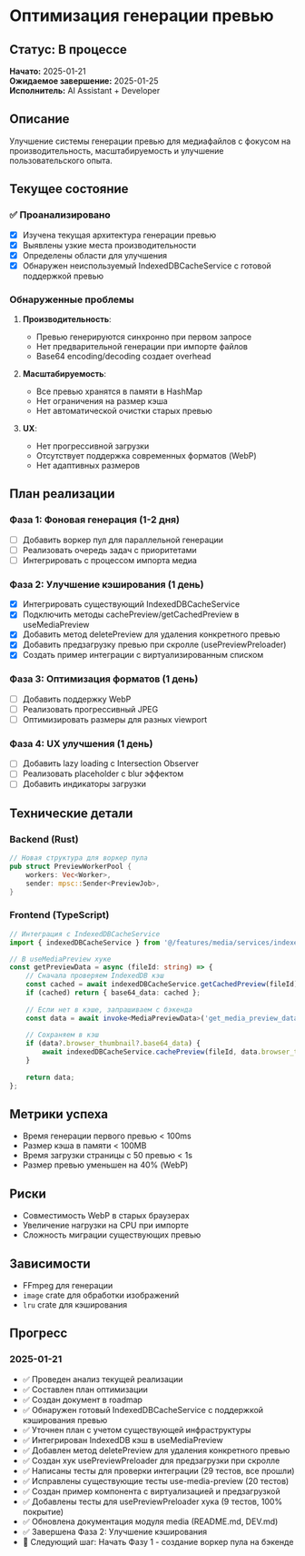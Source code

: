 # Оптимизация генерации превью

## Статус: В процессе

**Начато:** 2025-01-21  
**Ожидаемое завершение:** 2025-01-25  
**Исполнитель:** AI Assistant + Developer

## Описание

Улучшение системы генерации превью для медиафайлов с фокусом на производительность, масштабируемость и улучшение пользовательского опыта.

## Текущее состояние

### ✅ Проанализировано
- [x] Изучена текущая архитектура генерации превью
- [x] Выявлены узкие места производительности
- [x] Определены области для улучшения
- [x] Обнаружен неиспользуемый IndexedDBCacheService с готовой поддержкой превью

### Обнаруженные проблемы
1. **Производительность**:
   - Превью генерируются синхронно при первом запросе
   - Нет предварительной генерации при импорте файлов
   - Base64 encoding/decoding создает overhead

2. **Масштабируемость**:
   - Все превью хранятся в памяти в HashMap
   - Нет ограничения на размер кэша
   - Нет автоматической очистки старых превью

3. **UX**:
   - Нет прогрессивной загрузки
   - Отсутствует поддержка современных форматов (WebP)
   - Нет адаптивных размеров

## План реализации

### Фаза 1: Фоновая генерация (1-2 дня)
- [ ] Добавить воркер пул для параллельной генерации
- [ ] Реализовать очередь задач с приоритетами
- [ ] Интегрировать с процессом импорта медиа

### Фаза 2: Улучшение кэширования (1 день)
- [x] Интегрировать существующий IndexedDBCacheService
- [x] Подключить методы cachePreview/getCachedPreview в useMediaPreview
- [x] Добавить метод deletePreview для удаления конкретного превью
- [x] Добавить предзагрузку превью при скролле (usePreviewPreloader)
- [x] Создать пример интеграции с виртуализированным списком

### Фаза 3: Оптимизация форматов (1 день)
- [ ] Добавить поддержку WebP
- [ ] Реализовать прогрессивный JPEG
- [ ] Оптимизировать размеры для разных viewport

### Фаза 4: UX улучшения (1 день)
- [ ] Добавить lazy loading с Intersection Observer
- [ ] Реализовать placeholder с blur эффектом
- [ ] Добавить индикаторы загрузки

## Технические детали

### Backend (Rust)
```rust
// Новая структура для воркер пула
pub struct PreviewWorkerPool {
    workers: Vec<Worker>,
    sender: mpsc::Sender<PreviewJob>,
}
```

### Frontend (TypeScript)
```typescript
// Интеграция с IndexedDBCacheService
import { indexedDBCacheService } from '@/features/media/services/indexeddb-cache-service';

// В useMediaPreview хуке
const getPreviewData = async (fileId: string) => {
    // Сначала проверяем IndexedDB кэш
    const cached = await indexedDBCacheService.getCachedPreview(fileId);
    if (cached) return { base64_data: cached };
    
    // Если нет в кэше, запрашиваем с бэкенда
    const data = await invoke<MediaPreviewData>('get_media_preview_data', { fileId });
    
    // Сохраняем в кэш
    if (data?.browser_thumbnail?.base64_data) {
        await indexedDBCacheService.cachePreview(fileId, data.browser_thumbnail.base64_data);
    }
    
    return data;
};
```

## Метрики успеха
- Время генерации первого превью < 100ms
- Размер кэша в памяти < 100MB
- Время загрузки страницы с 50 превью < 1s
- Размер превью уменьшен на 40% (WebP)

## Риски
- Совместимость WebP в старых браузерах
- Увеличение нагрузки на CPU при импорте
- Сложность миграции существующих превью

## Зависимости
- FFmpeg для генерации
- `image` crate для обработки изображений
- `lru` crate для кэширования

## Прогресс

### 2025-01-21
- ✅ Проведен анализ текущей реализации
- ✅ Составлен план оптимизации
- ✅ Создан документ в roadmap
- ✅ Обнаружен готовый IndexedDBCacheService с поддержкой кэширования превью
- ✅ Уточнен план с учетом существующей инфраструктуры
- ✅ Интегрирован IndexedDB кэш в useMediaPreview
- ✅ Добавлен метод deletePreview для удаления конкретного превью
- ✅ Создан хук usePreviewPreloader для предзагрузки при скролле
- ✅ Написаны тесты для проверки интеграции (29 тестов, все прошли)
- ✅ Исправлены существующие тесты use-media-preview (20 тестов)
- ✅ Создан пример компонента с виртуализацией и предзагрузкой
- ✅ Добавлены тесты для usePreviewPreloader хука (9 тестов, 100% покрытие)
- ✅ Обновлена документация модуля media (README.md, DEV.md)
- ✅ Завершена Фаза 2: Улучшение кэширования
- 🔄 Следующий шаг: Начать Фазу 1 - создание воркер пула на бэкенде